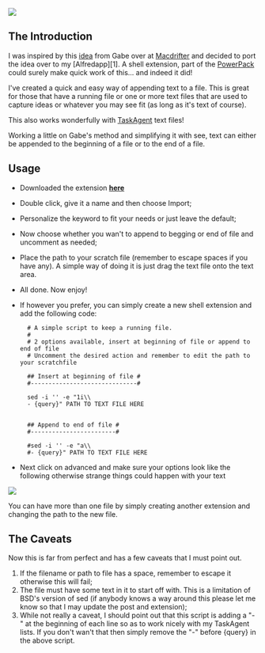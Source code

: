 ![](http://media.tumblr.com/tumblr_m53pfi6Gn01r6w22q.png)

## The Introduction
I was inspired by this [idea](http://cl.ly/H7lz) from Gabe over at [Macdrifter](http://www.macdrifter.com/) and decided to port the idea over to my [Alfredapp][1]. A shell extension, part of the [PowerPack](http://www.alfredapp.com/powerpack/) could surely make quick work of this... and indeed it did!

I've created a quick and easy way of appending text to a file. This is great for those that have a running file or one or more text files that are used to capture ideas or whatever you may see fit (as long as it's text of course).

This also works wonderfully with [TaskAgent](http://taskagentapp.com/) text files!

Working a little on Gabe's method and simplifying it with see, text can either be appended to the beginning of a file or to the end of a file.


## Usage
- Downloaded  the extension [**here**](http://cl.ly/I2BP) 
- Double click, give it a name and then choose Import;
- Personalize the keyword to fit your needs or just leave the default;
- Now choose whether you wan't to append to begging or end of file and uncomment as needed;
- Place the path to your scratch file (remember to escape spaces if you have any). A simple way of doing it is just drag the text file onto the text area.
- All done. Now enjoy! 


- If however you prefer, you can simply create a new shell extension and add the following code:

        # A simple script to keep a running file.
        # 
        # 2 options available, insert at beginning of file or append to end of file
        # Uncomment the desired action and remember to edit the path to your scratchfile

        ## Insert at beginning of file #
        #------------------------------#

        sed -i '' -e "1i\\
        - {query}" PATH TO TEXT FILE HERE


        ## Append to end of file #
        #------------------------#

        #sed -i '' -e "a\\
        #- {query}" PATH TO TEXT FILE HERE

- Next click on advanced and make sure your options look like the following otherwise strange things could happen with your text

![](http://media.tumblr.com/tumblr_m53rac8nqc1r6w22q.png)

You can have more than one file by simply creating another extension and changing the path to the new file.

## The Caveats
Now this is far from perfect and has a few caveats that I must point out.

1. If the filename or path to file has a space, remember to escape it otherwise this will fail;
2. The file must have some text in it to start off with. This is a limitation of BSD's version of sed (if anybody knows a way around this please let me know so that I may update the post and extension);
3. While not really a caveat, I should point out that this script is adding a "-" at the beginning of each line so as to work nicely with my TaskAgent lists. If you don't wan't that then simply remove the "-" before {query} in the above script.